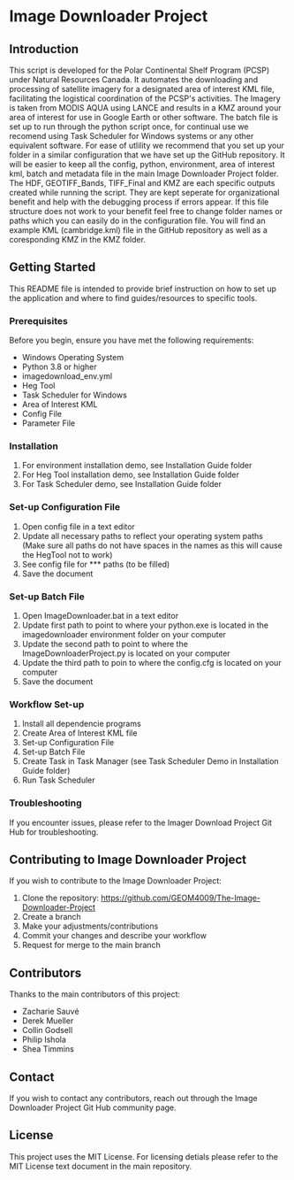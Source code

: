 # Image Downloader Project

## Introduction
This script is developed for the Polar Continental Shelf Program (PCSP) under Natural Resources Canada. It automates the downloading and processing of satellite imagery for a designated area of interest KML file, facilitating the logistical coordination of the PCSP's activities. The Imagery is taken from MODIS AQUA using LANCE and results in a KMZ around your area of interest for use in Google Earth or other software. The batch file is set up to run through the python script once, for continual use we recomend using Task Scheduler for Windows systems or any other equivalent software. For ease of utlility we recommend that you set up your folder in a similar configuration that we have set up the GitHub repository. It will be easier to keep all the config, python, environment, area of interest kml, batch and metadata file in the main Image Downloader Project folder. The HDF, GEOTIFF_Bands, TIFF_Final and KMZ are each specific outputs created while running the script. They are kept seperate for organizational benefit and help with the debugging process if errors appear. If this file structure does not work to your benefit feel free to change folder names or paths which you can easily do in the configuration file. You will find an example KML (cambridge.kml) file in the GitHub repository as well as a coresponding KMZ in the KMZ folder.

## Getting Started
This README file is intended to provide brief instruction on how to set up the application and where to find guides/resources to specific tools. 

### Prerequisites
Before you begin, ensure you have met the following requirements:
- Windows Operating System
- Python 3.8 or higher
- imagedownload_env.yml
- Heg Tool 
- Task Scheduler for Windows
- Area of Interest KML
- Config File
- Parameter File

### Installation
1. For environment installation demo, see Installation Guide folder
2. For Heg Tool installation demo, see Installation Guide folder
3. For Task Scheduler demo, see Installation Guide folder

### Set-up Configuration File
1. Open config file in a text editor
2. Update all necessary paths to reflect your operating system paths (Make sure all paths do not have spaces in the names as this will cause the HegTool not to work)
3. See config file for *** paths (to be filled)
4. Save the document

### Set-up Batch File
1. Open ImageDownloader.bat in a text editor
2. Update first path to point to where your python.exe is located in the imagedownloader environment folder on your computer
3. Update the second path to point to where the ImageDownloaderProject.py is located on your computer
4. Update the third path to poin to where the config.cfg is located on your computer
5. Save the document

### Workflow Set-up
1. Install all dependencie programs
2. Create Area of Interest KML file
3. Set-up Configuration File
4. Set-up Batch File
5. Create Task in Task Manager (see Task Scheduler Demo in Installation Guide folder)
6. Run Task Scheduler

### Troubleshooting
If you encounter issues, please refer to the Imager Download Project Git Hub for troubleshooting. 

## Contributing to Image Downloader Project
If you wish to contribute to the Image Downloader Project: 
1. Clone the repository: <https://github.com/GEOM4009/The-Image-Downloader-Project>
2. Create a branch
3. Make your adjustments/contributions
4. Commit your changes and describe your workflow
5. Request for merge to the main branch

## Contributors
Thanks to the main contributors of this project:
- Zacharie Sauvé
- Derek Mueller
- Collin Godsell
- Philip Ishola
- Shea Timmins

## Contact
If you wish to contact any contributors, reach out through the Image Downloader Project Git Hub community page.

## License
This project uses the MIT License. For licensing detials please refer to the MIT License text document in the main repository. 
